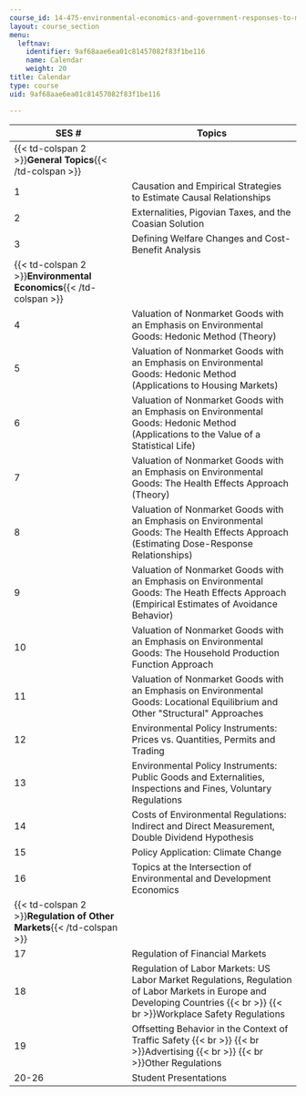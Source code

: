 ```yaml
---
course_id: 14-475-environmental-economics-and-government-responses-to-market-failure-spring-2005
layout: course_section
menu:
  leftnav:
    identifier: 9af68aae6ea01c81457082f83f1be116
    name: Calendar
    weight: 20
title: Calendar
type: course
uid: 9af68aae6ea01c81457082f83f1be116

---
```


| SES # | Topics |
| --- | --- |
| {{< td-colspan 2 >}}**General Topics**{{< /td-colspan >}} ||
| 1 | Causation and Empirical Strategies to Estimate Causal Relationships |
| 2 | Externalities, Pigovian Taxes, and the Coasian Solution |
| 3 | Defining Welfare Changes and Cost-Benefit Analysis |
| {{< td-colspan 2 >}}**Environmental Economics**{{< /td-colspan >}} ||
| 4 | Valuation of Nonmarket Goods with an Emphasis on Environmental Goods: Hedonic Method (Theory) |
| 5 | Valuation of Nonmarket Goods with an Emphasis on Environmental Goods: Hedonic Method (Applications to Housing Markets) |
| 6 | Valuation of Nonmarket Goods with an Emphasis on Environmental Goods: Hedonic Method (Applications to the Value of a Statistical Life) |
| 7 | Valuation of Nonmarket Goods with an Emphasis on Environmental Goods: The Health Effects Approach (Theory) |
| 8 | Valuation of Nonmarket Goods with an Emphasis on Environmental Goods: The Health Effects Approach (Estimating Dose-Response Relationships) |
| 9 | Valuation of Nonmarket Goods with an Emphasis on Environmental Goods: The Heath Effects Approach (Empirical Estimates of Avoidance Behavior) |
| 10 | Valuation of Nonmarket Goods with an Emphasis on Environmental Goods: The Household Production Function Approach |
| 11 | Valuation of Nonmarket Goods with an Emphasis on Environmental Goods: Locational Equilibrium and Other "Structural" Approaches |
| 12 | Environmental Policy Instruments: Prices vs. Quantities, Permits and Trading |
| 13 | Environmental Policy Instruments: Public Goods and Externalities, Inspections and Fines, Voluntary Regulations |
| 14 | Costs of Environmental Regulations: Indirect and Direct Measurement, Double Dividend Hypothesis |
| 15 | Policy Application: Climate Change |
| 16 | Topics at the Intersection of Environmental and Development Economics |
| {{< td-colspan 2 >}}**Regulation of Other Markets**{{< /td-colspan >}} ||
| 17 | Regulation of Financial Markets |
| 18 | Regulation of Labor Markets: US Labor Market Regulations, Regulation of Labor Markets in Europe and Developing Countries  {{< br >}}  {{< br >}}Workplace Safety Regulations |
| 19 | Offsetting Behavior in the Context of Traffic Safety  {{< br >}}  {{< br >}}Advertising  {{< br >}}  {{< br >}}Other Regulations |
| 20-26 | Student Presentations